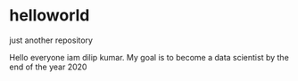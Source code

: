 # helloworld
just another repository

Hello everyone iam dilip kumar. My goal is to become a data scientist by the end of the year 2020
